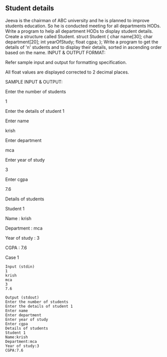 ## Student details
Jeeva is the chairman of ABC university and he is planned to improve students education. So he is conducted meeting for all departments HODs. Write a program to help all department HODs to display student details. Create a structure called Student. struct Student { char name[30]; char department[20]; int yearOfStudy; float cgpa; }; Write a program to get the details of 'n' students and to display their details, sorted in ascending order based on the name.
INPUT & OUTPUT FORMAT:

Refer sample input and output for formatting specification.

All float values are displayed corrected to 2 decimal places. 

SAMPLE INPUT & OUTPUT:

Enter the number of students

1

Enter the details of student 1

Enter name

krish

Enter department

mca

Enter year of study

3

Enter cgpa

7.6

Details of students

Student 1

Name : krish

Department : mca

Year of study : 3

CGPA : 7.6


Case 1
```
Input (stdin)
1
krish
mca
3
7.6
```
```
Output (stdout)
Enter the number of students
Enter the details of student 1
Enter name
Enter department
Enter year of study
Enter cgpa
Details of students
Student 1
Name:krish
Department:mca
Year of study:3
CGPA:7.6
```
